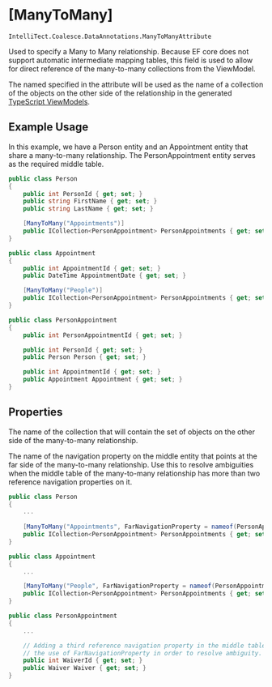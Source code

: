 
# [ManyToMany]

`IntelliTect.Coalesce.DataAnnotations.ManyToManyAttribute`

Used to specify a Many to Many relationship. Because EF core does not
support automatic intermediate mapping tables, this field is used to
allow for direct reference of the many-to-many collections from the
ViewModel.

The named specified in the attribute will be used as the name of a collection of the objects on the other side of the relationship in the generated [TypeScript ViewModels](/stacks/disambiguation/view-model.md). 

## Example Usage
In this example, we have a Person entity and an Appointment entity that share a many-to-many relationship. The PersonAppointment entity serves as the required middle table.
``` c#
public class Person
{
    public int PersonId { get; set; }
    public string FirstName { get; set; }
    public string LastName { get; set; }

    [ManyToMany("Appointments")]
    public ICollection<PersonAppointment> PersonAppointments { get; set; }
}

public class Appointment
{
    public int AppointmentId { get; set; }
    public DateTime AppointmentDate { get; set; }

    [ManyToMany("People")]
    public ICollection<PersonAppointment> PersonAppointments { get; set; }
}

public class PersonAppointment
{
    public int PersonAppointmentId { get; set; }

    public int PersonId { get; set; }
    public Person Person { get; set; }

    public int AppointmentId { get; set; }
    public Appointment Appointment { get; set; }
}
```

## Properties

<Prop def="public string CollectionName { get; }" ctor="1" />

The name of the collection that will contain the set of objects on the other side of the many-to-many relationship.


<Prop def="public string FarNavigationProperty { get; set; }" />

The name of the navigation property on the middle entity that points at the far side of the many-to-many relationship. Use this to resolve ambiguities when the middle table of the many-to-many relationship has more than two reference navigation properties on it.

``` c#
public class Person
{
    ...
    
    [ManyToMany("Appointments", FarNavigationProperty = nameof(PersonAppointment.Appointment))]
    public ICollection<PersonAppointment> PersonAppointments { get; set; }
}

public class Appointment
{
    ...

    [ManyToMany("People", FarNavigationProperty = nameof(PersonAppointment.Person))]
    public ICollection<PersonAppointment> PersonAppointments { get; set; }
}

public class PersonAppointment
{
    ...

    // Adding a third reference navigation property in the middle table requires 
    // the use of FarNavigationProperty in order to resolve ambiguity.
    public int WaiverId { get; set; }
    public Waiver Waiver { get; set; }
}
```